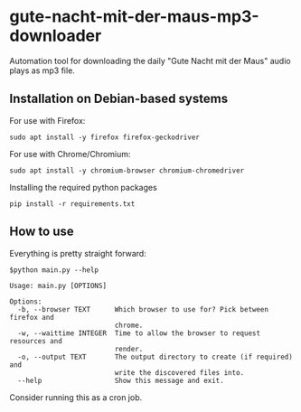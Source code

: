 # gute-nacht-mit-der-maus-mp3-downloader
Automation tool for downloading the daily "Gute Nacht mit der Maus" audio plays as mp3 file.

## Installation on Debian-based systems
For use with Firefox:
  ```
  sudo apt install -y firefox firefox-geckodriver
  ```

For use with Chrome/Chromium:
  ```
  sudo apt install -y chromium-browser chromium-chromedriver
  ```
  
Installing the required python packages
  ```
  pip install -r requirements.txt
  ```
  
## How to use
Everything is pretty straight forward:
  ```
  $python main.py --help
  
  Usage: main.py [OPTIONS]

  Options:
    -b, --browser TEXT      Which browser to use for? Pick between firefox and
                            chrome.
    -w, --waittime INTEGER  Time to allow the browser to request resources and
                            render.
    -o, --output TEXT       The output directory to create (if required) and
                            write the discovered files into.
    --help                  Show this message and exit.
  ```

Consider running this as a cron job.

